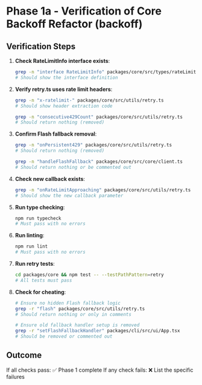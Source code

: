 # Phase 1a - Verification of Core Backoff Refactor (backoff)

## Verification Steps

1. **Check RateLimitInfo interface exists**:
   ```bash
   grep -n "interface RateLimitInfo" packages/core/src/types/rateLimits.ts
   # Should show the interface definition
   ```

2. **Verify retry.ts uses rate limit headers**:
   ```bash
   grep -n "x-ratelimit-" packages/core/src/utils/retry.ts
   # Should show header extraction code
   
   grep -n "consecutive429Count" packages/core/src/utils/retry.ts
   # Should return nothing (removed)
   ```

3. **Confirm Flash fallback removal**:
   ```bash
   grep -n "onPersistent429" packages/core/src/utils/retry.ts
   # Should return nothing (removed)
   
   grep -n "handleFlashFallback" packages/core/src/core/client.ts
   # Should return nothing or be commented out
   ```

4. **Check new callback exists**:
   ```bash
   grep -n "onRateLimitApproaching" packages/core/src/utils/retry.ts
   # Should show the new callback parameter
   ```

5. **Run type checking**:
   ```bash
   npm run typecheck
   # Must pass with no errors
   ```

6. **Run linting**:
   ```bash
   npm run lint
   # Must pass with no errors
   ```

7. **Run retry tests**:
   ```bash
   cd packages/core && npm test -- --testPathPattern=retry
   # All tests must pass
   ```

8. **Check for cheating**:
   ```bash
   # Ensure no hidden Flash fallback logic
   grep -r "flash" packages/core/src/utils/retry.ts
   # Should return nothing or only in comments
   
   # Ensure old fallback handler setup is removed
   grep -r "setFlashFallbackHandler" packages/cli/src/ui/App.tsx
   # Should be removed or commented out
   ```

## Outcome

If all checks pass: ✅ Phase 1 complete
If any check fails: ❌ List the specific failures